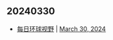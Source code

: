 ## 20240330
- [每日环球视野](https://idai.ly/) | [March 30, 2024](http://m.idai.ly/se/a193iG?1711728000)

